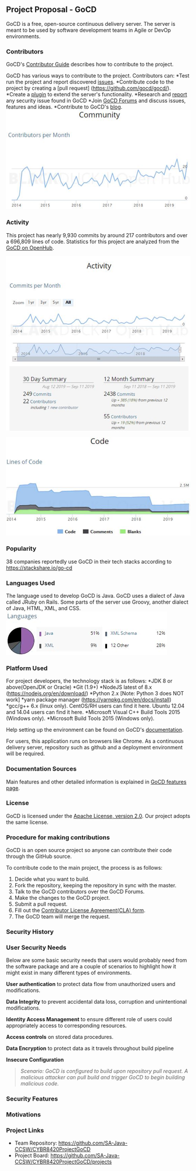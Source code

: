 ## Project Proposal - GoCD
GoCD is a free, open-source continuous delivery server. The server is meant to be used by software development teams in Agile or DevOp environments.


### Contributors
GoCD's [Contributor Guide](https://www.gocd.org/contribute/) describes how to contribute to the project. 

GoCD has various ways to contribute to the project. Contributors can:
*Test run the project and report discovered [issues](https://github.com/gocd/gocd/issues). 
*Contribute code to the project by creating a [pull request] (https://github.com/gocd/gocd/).
*Create a [plugin](https://docs.gocd.org/current/extension_points/plugin_user_guide.html) to extend the server's functionality.
*Research and [report](https://hackerone.com/gocd) any security issue found in GoCD
*Join [GoCD Forums](https://groups.google.com/forum/#!forum/go-cd) and discuss issues, features and ideas.
*Contribute to GoCD's [blog](https://www.gocd.org/blog/).  
![Contributors Per Month](https://github.com/SA-Java-CCSW/CYBR8420ProjectGoCD/blob/master/images/community.jpg)

### Activity
This project has nearly 9,930 commits by around 217 contributors and over a 696,809 lines of code. Statistics for this project are analyzed from the [GoCD on OpenHub](https://www.openhub.net/p/gocd).

![Commit Activity of GoCD](https://github.com/SA-Java-CCSW/CYBR8420ProjectGoCD/blob/master/images/activity.jpg)

![Lines of Code](https://github.com/SA-Java-CCSW/CYBR8420ProjectGoCD/blob/master/images/code.jpg)


### Popularity
38 companies reportedly use GoCD in their tech stacks according to https://stackshare.io/go-cd  


### Languages Used
The language used to develop GoCD is Java. GoCD uses a dialect of Java called JRuby on Rails. Some parts of the server use Groovy, another dialect of Java, HTML, XML, and CSS.  
![Languages Used](https://github.com/SA-Java-CCSW/CYBR8420ProjectGoCD/blob/master/images/language.jpg)


### Platform Used
For project developers, the technology stack is as follows:
*JDK 8 or above(OpenJDK or Oracle)
*Git (1.9+)
*NodeJS latest of 8.x (https://nodejs.org/en/download/)
*Python 2.x [Note: Python 3 does NOT work]
*yarn package manager (https://yarnpkg.com/en/docs/install)
*gcc/g++ 6.x (linux only). CentOS/RH users can find it here. Ubuntu 12.04 and 14.04 users can find it here.
*Microsoft Visual C++ Build Tools 2015 (Windows only).
*Microsoft Build Tools 2015 (Windows only).

Help setting up the environment can be found on GoCD's [documentation](https://developer.gocd.org/current/2/2.1.html).

For users, this application runs on browsers like Chrome. As a continuous delivery server, repository such as github and a deployment environment will be required.


### Documentation Sources
Main features and other detailed information is explained in [GoCD features page](https://www.gocd.org/why-gocd/).

### License
GoCD is licensed under the [Apache License, version 2.0](https://www.apache.org/licenses/LICENSE-2.0). Our project adopts the same license.

### Procedure for making contributions
GoCD is an open source project so anyone can contribute their code through the GitHub source. 

To contribute code to the main project, the process is as follows:
1. Decide what you want to build.
2. Fork the repository, keeping the repository in sync with the master.
3. Talk to the GoCD contributors over the GoCD Forums.
4. Make the changes to the GoCD project.
5. Submit a pull request.
6. Fill out the [Contributor License Agreement(CLA) form](https://www.gocd.org/contributor-license-agreement/).
7. The GoCD team will merge the request.

### Security History


### User Security Needs
Below are some basic security needs that users would probably need from the software package and are a couple of scenarios to highlight how it might exist in many different types of environments.

**User authentication** to protect data flow from unauthorized users and modifications.

**Data Integrity** to prevent accidental data loss, corruption and unintentional modifications.
    
**Identity Access Management** to ensure different role of users could appropriately access to corresponding resources.
    
**Access controls** on stored data procedures. 
       
**Data Encryption** to protect data as it travels throughout build pipeline

**Insecure Configuration** 
> *Scenario: GoCD is configured to build upon repository pull request. A malicious attacker can pull build and trigger GoCD to begin building malicious code.*
        
### Security Features


### Motivations


### Project Links
* Team Repository: https://github.com/SA-Java-CCSW/CYBR8420ProjectGoCD
* Project Board: https://github.com/SA-Java-CCSW/CYBR8420ProjectGoCD/projects

